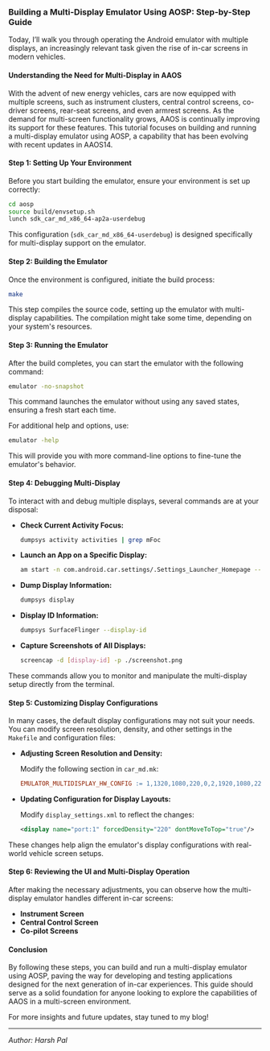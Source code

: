 ### Building a Multi-Display Emulator Using AOSP: Step-by-Step Guide

Today, I’ll walk you through operating the Android emulator with multiple displays, an increasingly relevant task given the rise of in-car screens in modern vehicles.

#### **Understanding the Need for Multi-Display in AAOS**
With the advent of new energy vehicles, cars are now equipped with multiple screens, such as instrument clusters, central control screens, co-driver screens, rear-seat screens, and even armrest screens. As the demand for multi-screen functionality grows, AAOS is continually improving its support for these features. This tutorial focuses on building and running a multi-display emulator using AOSP, a capability that has been evolving with recent updates in AAOS14.

#### **Step 1: Setting Up Your Environment**

Before you start building the emulator, ensure your environment is set up correctly:

```bash
cd aosp
source build/envsetup.sh
lunch sdk_car_md_x86_64-ap2a-userdebug
```

This configuration (`sdk_car_md_x86_64-userdebug`) is designed specifically for multi-display support on the emulator.

#### **Step 2: Building the Emulator**
Once the environment is configured, initiate the build process:

```bash
make
```

This step compiles the source code, setting up the emulator with multi-display capabilities. The compilation might take some time, depending on your system's resources.

#### **Step 3: Running the Emulator**

After the build completes, you can start the emulator with the following command:

```bash
emulator -no-snapshot
```

This command launches the emulator without using any saved states, ensuring a fresh start each time.

For additional help and options, use:

```bash
emulator -help
```

This will provide you with more command-line options to fine-tune the emulator's behavior.

#### **Step 4: Debugging Multi-Display**

To interact with and debug multiple displays, several commands are at your disposal:

- **Check Current Activity Focus:**
  
  ```bash
  dumpsys activity activities | grep mFoc
  ```

- **Launch an App on a Specific Display:**
  
  ```bash
  am start -n com.android.car.settings/.Settings_Launcher_Homepage --display 2
  ```

- **Dump Display Information:**
  
  ```bash
  dumpsys display
  ```

- **Display ID Information:**
  
  ```bash
  dumpsys SurfaceFlinger --display-id
  ```

- **Capture Screenshots of All Displays:**
  
  ```bash
  screencap -d [display-id] -p ./screenshot.png
  ```

These commands allow you to monitor and manipulate the multi-display setup directly from the terminal.

#### **Step 5: Customizing Display Configurations**

In many cases, the default display configurations may not suit your needs. You can modify screen resolution, density, and other settings in the `Makefile` and configuration files:

- **Adjusting Screen Resolution and Density:**

  Modify the following section in `car_md.mk`:

  ```makefile
  EMULATOR_MULTIDISPLAY_HW_CONFIG := 1,1320,1080,220,0,2,1920,1080,220,0,3,1920,1080,220,0
  ```

- **Updating Configuration for Display Layouts:**

  Modify `display_settings.xml` to reflect the changes:

  ```xml
  <display name="port:1" forcedDensity="220" dontMoveToTop="true"/>
  ```

These changes help align the emulator's display configurations with real-world vehicle screen setups.

#### **Step 6: Reviewing the UI and Multi-Display Operation**

After making the necessary adjustments, you can observe how the multi-display emulator handles different in-car screens:

- **Instrument Screen**
- **Central Control Screen**
- **Co-pilot Screens**

#### **Conclusion**

By following these steps, you can build and run a multi-display emulator using AOSP, paving the way for developing and testing applications designed for the next generation of in-car experiences. This guide should serve as a solid foundation for anyone looking to explore the capabilities of AAOS in a multi-screen environment.

For more insights and future updates, stay tuned to my blog!

---

*Author: Harsh Pal*  
